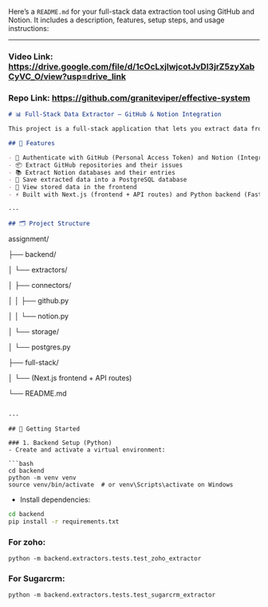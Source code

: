 Here’s a `README.md` for your full-stack data extraction tool using GitHub and Notion. It includes a description, features, setup steps, and usage instructions:

---

### Video Link: https://drive.google.com/file/d/1cOcLxjlwjcotJvDl3jrZ5zyXabCyVC_O/view?usp=drive_link
### Repo Link: https://github.com/graniteviper/effective-system

```markdown
# 📊 Full-Stack Data Extractor – GitHub & Notion Integration

This project is a full-stack application that lets you extract data from GitHub repositories (issues) and Notion databases, and save it into a centralized PostgreSQL database. It features a clean UI for authentication, data preview, and persistence.

## 🌟 Features

- 🔐 Authenticate with GitHub (Personal Access Token) and Notion (Integration Token)
- 📦 Extract GitHub repositories and their issues
- 📚 Extract Notion databases and their entries
- 💾 Save extracted data into a PostgreSQL database
- 👀 View stored data in the frontend
- ⚡ Built with Next.js (frontend + API routes) and Python backend (FastAPI or Flask-compatible extract/load logic)

---

## 🗂️ Project Structure

```

assignment/

├── backend/

│   └── extractors/

│       ├── connectors/

│       │   ├── github.py

│       │   └── notion.py

│       └── storage/

│           └── postgres.py

├── full-stack/

│   └── (Next.js frontend + API routes)

└── README.md

````

---

## 🚀 Getting Started

### 1. Backend Setup (Python)
- Create and activate a virtual environment:

```bash
cd backend
python -m venv venv
source venv/bin/activate  # or venv\Scripts\activate on Windows
````

* Install dependencies:

```bash
cd backend
pip install -r requirements.txt
```

### For zoho:
```
python -m backend.extractors.tests.test_zoho_extractor
```


### For Sugarcrm:
```
python -m backend.extractors.tests.test_sugarcrm_extractor
```